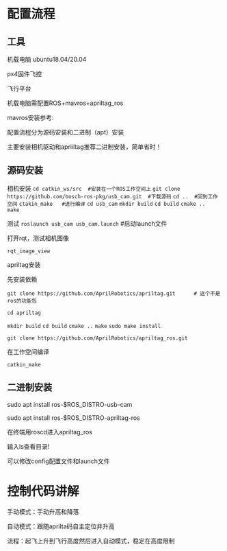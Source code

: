 # 配置流程

## 工具

机载电脑 ubuntu18.04/20.04 

px4固件飞控

飞行平台

机载电脑需配置ROS+mavros+apriltag_ros

mavros安装参考:

配置流程分为源码安装和二进制（apt）安装

主要安装相机驱动和apriiltag推荐二进制安装，简单省时！

## 源码安装

相机安装
`cd catkin_ws/src  #安装在一个ROS工作空间上`
`git clone https://github.com/bosch-ros-pkg/usb_cam.git  #下载源码`
`cd ..  #回到工作空间`
`ctakin_make   #进行编译`
`cd usb_cam`
`mkdir build`
`cd build`
`cmake ..  
make`

测试
`roslaunch usb_cam usb_cam.launch` #启动launch文件

打开rqt，测试相机图像

`rqt_image_view`

apriltag安装

先安装依赖

`git clone https://github.com/AprilRobotics/apriltag.git      # 这个不是ros的功能包`

`cd apriltag`

`mkdir build`
`cd build`
`cmake ..`
`make`
`sudo make install`



`git clone https://github.com/AprilRobotics/apriltag_ros.git`

在工作空间编译

`catkin_make`



## 二进制安装

sudo apt install ros-$ROS_DISTRO-usb-cam

sudo apt install ros-$ROS_DISTRO-apriltag-ros 

在终端用roscd进入apriltag_ros

输入ls查看目录!

可以修改config配置文件和launch文件

# 控制代码讲解

手动模式：手动升高和降落

自动模式：跟随aprilta码自主定位并升高

流程：起飞上升到飞行高度然后进入自动模式，稳定在高度限制
